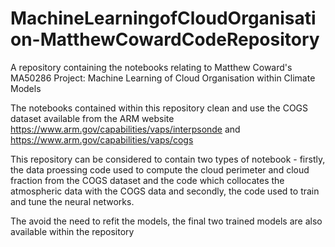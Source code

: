 # MachineLearningofCloudOrganisation-MatthewCowardCodeRepository
A repository containing the notebooks relating to Matthew Coward's MA50286 Project: Machine Learning of Cloud Organisation within Climate Models

The notebooks contained within this repository clean and use the COGS dataset available from the ARM website https://www.arm.gov/capabilities/vaps/interpsonde and https://www.arm.gov/capabilities/vaps/cogs

This repository can be considered to contain two types of notebook - firstly, the data proessing code used to compute the cloud perimeter and cloud fraction from the COGS dataset and the code which collocates the atmospheric data with the COGS data and secondly, the code used to train and tune the neural networks.

The avoid the need to refit the models, the final two trained models are also available within the repository

